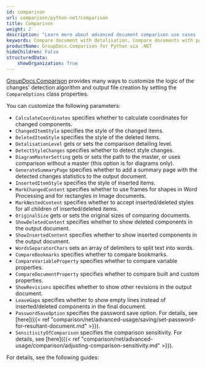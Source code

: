 ```yaml
---
id: comparison
url: comparison/python-net/comparison
title: Comparison
weight: 2
description: "Learn more about advanced document comparison use cases - how to adjust comparison sensitivity level, get coordinates of changed elements, detect style detection and many more using GroupDocs.Comparison for Python via .NET"
keywords: Compare document with detalisation, Compare documents with password
productName: GroupDocs.Comparison for Python via .NET
hideChildren: False
structuredData:
    showOrganization: True
---
```

[GroupDocs.Comparison](https://products.groupdocs.com/comparison/python-net) provides many ways to customize the logic of the changes' detection algorithm and output file creation by setting the `CompareOptions`<!--](https://reference.groupdocs.com/comparison/python-net/groupdocs.comparison.options/compareoptions)--> class properties.   

You can customize the following parameters:

*   `CalculateCoordinates`<!--](https://reference.groupdocs.com/comparison/python-net/com.groupdocs.comparison.options/compareoptions/#setCalculateCoordinates-boolean-)--> specifies whether to calculate coordinates for changed components.
*   `ChangedItemStyle`<!--](https://reference.groupdocs.com/comparison/python-net/com.groupdocs.comparison.options/compareoptions/#setChangedItemStyle-com.groupdocs.comparison.options.style.StyleSettings-)--> specifies the style of the changed items.
*   `DeletedItemStyle`<!--](https://reference.groupdocs.com/comparison/python-net/com.groupdocs.comparison.options/compareoptions/#setDeletedItemStyle-com.groupdocs.comparison.options.style.StyleSettings-)--> specifies the style of the deleted items.
*   `DetalisationLevel`<!--](https://reference.groupdocs.com/comparison/python-net/com.groupdocs.comparison.options/compareoptions/#setDetalisationLevel-com.groupdocs.comparison.options.style.DetalisationLevel-)--> gets or sets the comparison detailing level.
*   `DetectStyleChanges`<!--](https://reference.groupdocs.com/comparison/python-net/com.groupdocs.comparison.options/compareoptions/#setDetectStyleChanges-boolean-)--> specifies whether to detect style changes.
*   `DiagramMasterSetting`<!--](https://reference.groupdocs.com/comparison/python-net/com.groupdocs.comparison.options/compareoptions/#setDiagramMasterSetting-com.groupdocs.comparison.options.style.DiagramMasterSetting-)--> gets or sets the path to the master, or uses comparison without a master (this option is for diagrams only).
*   `GenerateSummaryPage`<!--](https://reference.groupdocs.com/comparison/python-net/com.groupdocs.comparison.options/compareoptions/#setGenerateSummaryPage-boolean-)--> specifies whether to add a summary page with the detected changes statistics to the output document.
*   `InsertedItemStyle`<!--](https://reference.groupdocs.com/comparison/python-net/com.groupdocs.comparison.options/compareoptions/#setInsertedItemStyle-com.groupdocs.comparison.options.style.StyleSettings-)--> specifies the style of inserted items.
*   `MarkChangedContent`<!--](https://reference.groupdocs.com/comparison/python-net/com.groupdocs.comparison.options/compareoptions/#setMarkChangedContent-boolean-)--> specifies whether to use frames for shapes in Word Processing and for rectangles in Image documents.
*   `MarkNestedContent`<!--](https://reference.groupdocs.com/comparison/python-net/com.groupdocs.comparison.options/compareoptions/#setMarkNestedContent-boolean-)--> specifies whether to accept inserted/deleted styles for all children of inserted/deleted items.
*   `OriginalSize`<!--](https://reference.groupdocs.com/comparison/python-net/com.groupdocs.comparison.options/compareoptions/#setOriginalSize-com.groupdocs.comparison.options.OriginalSize-)--> gets or sets the original sizes of comparing documents.
*   `ShowDeletedContent`<!--](https://reference.groupdocs.com/comparison/python-net/com.groupdocs.comparison.options/compareoptions/#setShowDeletedContent-boolean-)--> specifies whether to show deleted components in the output document.
*   `ShowInsertedContent`<!--](https://reference.groupdocs.com/comparison/python-net/com.groupdocs.comparison.options/compareoptions/#setShowInsertedContent-boolean-)--> specifies whether to show inserted components in the output document.
*   `WordsSeparatorChars`<!--](https://reference.groupdocs.com/comparison/python-net/com.groupdocs.comparison.options/compareoptions/#setWordsSeparatorChars-char- - -)--> sets an array of delimiters to split text into words.
*   `CompareBookmarks`<!--](https://reference.groupdocs.com/comparison/python-net/com.groupdocs.comparison.options/compareoptions/#setCompareBookmarks-boolean-)--> specifies whether to compare bookmarks.
*   `CompareVariableProperty`<!--](https://reference.groupdocs.com/comparison/python-net/com.groupdocs.comparison.options/compareoptions/#setCompareVariableProperty-boolean-)--> specifies whether to compare variable properties.
*   `CompareDocumentProperty`<!--](https://reference.groupdocs.com/comparison/python-net/com.groupdocs.comparison.options/compareoptions/#setCompareDocumentProperty-boolean-)--> specifies whether to compare built and custom properties.
*   `ShowRevisions`<!--](https://reference.groupdocs.com/comparison/python-net/com.groupdocs.comparison.options/compareoptions/#setShowRevisions-boolean-)--> specifies whether to show other revisions in the output document.
*   `LeaveGaps`<!--](https://reference.groupdocs.com/comparison/python-net/com.groupdocs.comparison.options/compareoptions/#setLeaveGaps-boolean-)--> specifies whether to show empty lines instead of inserted/deleted components in the final document.
*   `PasswordSaveOption`<!--](https://reference.groupdocs.com/comparison/python-net/groupdocs.comparison.options/compareoptions/properties/passwordsaveoption)--> specifies the password save option. For details, see [here]({{< ref "comparison/net/advanced-usage/saving/set-password-for-resultant-document.md" >}}).  
*   `SensitivityOfComparison`<!--](https://reference.groupdocs.com/comparison/python-net/groupdocs.comparison.options/compareoptions/properties/sensitivityofcomparison)--> specifies the comparison sensitivity. For details, see [here]({{< ref "comparison/net/advanced-usage/comparison/adjusting-comparison-sensitivity.md" >}}).  


For details, see the following guides:
